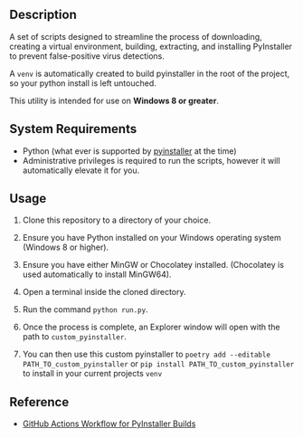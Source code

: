 ## Description

A set of scripts designed to streamline the process of downloading, creating a virtual environment, building, extracting, and installing PyInstaller to prevent false-positive virus detections.

A `venv` is automatically created to build pyinstaller in the root of the project, so your python install is left untouched.

This utility is intended for use on **Windows 8 or greater**.

## System Requirements

- Python (what ever is supported by [pyinstaller](https://github.com/pyinstaller/pyinstaller) at the time)
- Administrative privileges is required to run the scripts, however it will automatically elevate it for you.

## Usage

1. Clone this repository to a directory of your choice.

2. Ensure you have Python installed on your Windows operating system (Windows 8 or higher).

3. Ensure you have either MinGW or Chocolatey installed. (Chocolatey is used automatically to install MinGW64).

4. Open a terminal inside the cloned directory.

5. Run the command `python run.py`.

6. Once the process is complete, an Explorer window will open with the path to `custom_pyinstaller`.

7. You can then use this custom pyinstaller to `poetry add --editable PATH_TO_custom_pyinstaller` or `pip install PATH_TO_custom_pyinstaller` to install in your current projects `venv`

## Reference

- [GitHub Actions Workflow for PyInstaller Builds](https://github.com/yt-dlp/Pyinstaller-Builds/blob/master/.github/workflows/build.yml)
